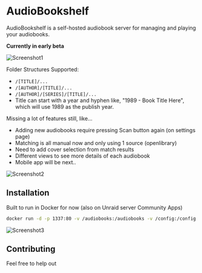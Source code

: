 # AudioBookshelf

AudioBookshelf is a self-hosted audiobook server for managing and playing your audiobooks.

**Currently in early beta**

<img alt="Screenshot1" src="https://github.com/advplyr/audiobookshelf/raw/master/images/ss_bookshelf.png" />

Folder Structures Supported:

* `/[TITLE]/...`
* `/[AUTHOR]/[TITLE]/...`
* `/[AUTHOR]/[SERIES]/[TITLE]/...`
* Title can start with a year and hyphen like, "1989 - Book Title Here", which will use 1989 as the publish year.


Missing a lot of features still, like...

* Adding new audiobooks require pressing Scan button again (on settings page)
* Matching is all manual now and only using 1 source (openlibrary)
* Need to add cover selection from match results
* Different views to see more details of each audiobook
* Mobile app will be next..

<img alt="Screenshot2" src="https://github.com/advplyr/audiobookshelf/raw/master/images/ss_streaming.png" />

## Installation

Built to run in Docker for now (also on Unraid server Community Apps)

```bash
docker run -d -p 1337:80 -v /audiobooks:/audiobooks -v /config:/config -v /metadata:/metadata --name audiobookshelf --rm advplyr/audiobookshelf
```

<img alt="Screenshot3" src="https://github.com/advplyr/audiobookshelf/raw/master/images/ss_audiobook.png" />

## Contributing

Feel free to help out